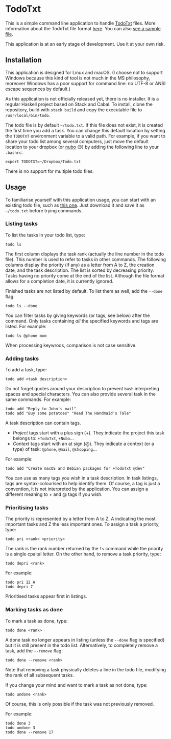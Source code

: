 # TodoTxt

This is a simple command line application to handle [TodoTxt](http://todotxt.org/) files. More information about the TodoTxt file format [here](https://github.com/todotxt/todo.txt). You can also [see a sample file](http://todotxt.org/todo.txt).

This application is at an early stage of development. Use it at your own risk.

## Installation

This application is designed for Linux and macOS. (I choose not to support Windows because this kind of tool is not much in the MS philosophy, moreover Windows has a poor support for command line: no UTF-8 or ANSI escape sequences by default.)

As this application is not officially released yet, there is no installer. It is a regular Haskell project based on Stack and Cabal. To install, clone the repository, build with `stack build` and copy the executable file to `/usr/local/bin/todo`.

The todo file is by default `~/todo.txt`. If this file does not exist, it is created the first time you add a task. You can change this default location by setting the `TODOTXT` environment variable to a valid path. For example, if you want to share your todo list among several computers, just move the default location to your dropbox (or [nubo](https://github.com/PascalLG/Nubo) 😉) by adding the following line to your `.bashrc`:

```
export TODOTXT=~/Dropbox/Todo.txt
```

There is no support for multiple todo files.

## Usage

To familiarise yourself with this application usage, you can start with an existing todo file, such as [this one](http://todotxt.org/todo.txt). Just download it and save it as `~/todo.txt` before trying commands.

### Listing tasks

To list the tasks in your todo list, type:

```
todo ls
```

The first column displays the task rank (actually the line number in the todo file). This number is used to refer to tasks in other commands. The following columns display the priority (if any) as a letter from A to Z, the creation date, and the task description. The list is sorted by decreasing priority. Tasks having no priority come at the end of the list. Although the file format allows for a completion date, it is currently ignored.

Finished tasks are not listed by default. To list them as well, add the `--done` flag:

```
todo ls --done
```

You can filter tasks by giving keywords (or tags, see below) after the command. Only tasks containing *all* the specified keywords and tags are listed. For example:

```
todo ls @phone mom
```

When processing keywrods, comparison is not case sensitive.

### Adding tasks

To add a task, type:

```
todo add <task description>
```

Do not forget quotes around your description to prevent `bash` interpreting spaces and special characters. You can also provide several task in the same commands. For example:

```
todo add "Reply to John's mail"
todo add "Buy some potatoes" "Read The Handmaid's Tale"
```

A task description can contain tags.

* *Project* tags start with a plus sign (+). They indicate the project this task belongs to: `+TodoTxt`, `+Nubo`…
* *Context* tags start with an at sign (@). They indicate a context (or a type) of task: `@phone`, `@mail`, `@shopping`…

For example:

```
todo add "Create macOS and Debian packages for +TodoTxt @dev"
```

You can use as many tags you wish in a task description. In task listings, tags are syntax-colourised to help identify them. Of course, a tag is just a convention, it is not interpreted by the application. You can assign a different meaning to + and @ tags if you wish.

### Prioritising tasks

The priority is represented by a letter from A to Z, A indicating the most important tasks and Z the less important ones. To assign a task a priority, type:

```
todo pri <rank> <priority>
```

The rank is the rank number returned by the `ls` command while the priority is a single cpaital letter. On the other hand, to remove a task priority, type:

```
todo depri <rank>
```

For example:

```
todo pri 12 A
todo depri 7
```

Prioritised tasks appear first in listings.

### Marking tasks as done

To mark a task as done, type:

```
todo done <rank>
```

A done task no longer appears in listing (unless the `--done` flag is specified) but it is still present in the todo list. Alternatively, to completely remove a task, add the `--remove` flag:

```
todo done --remove <rank>
```

Note that removing a task physically deletes a line in the todo file, modifying the rank of all subsequent tasks.

If you change your mind and want to mark a task as not done, type:

```
todo undone <rank>
```

Of course, this is only possible if the task was not previously removed.

For example:

```
todo done 3
todo undone 3
todo done --remove 17
```
